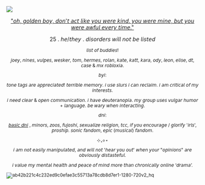 ![](https://komarev.com/ghpvc/?username=leomanfred)

<sup><p align="center"><a href="https://open.spotify.com/track/0UOG0zUn7t8m8QcxfzR7AH?si=f28406ae96404201)"> "𝘰𝘩, 𝘨𝘰𝘭𝘥𝘦𝘯 𝘣𝘰𝘺, 𝘥𝘰𝘯'𝘵 𝘢𝘤𝘵 𝘭𝘪𝘬𝘦 𝘺𝘰𝘶 𝘸𝘦𝘳𝘦 𝘬𝘪𝘯𝘥. 𝘺𝘰𝘶 𝘸𝘦𝘳𝘦 𝘮𝘪𝘯𝘦, 𝘣𝘶𝘵 𝘺𝘰𝘶 𝘸𝘦𝘳𝘦 𝘢𝘸𝘧𝘶𝘭 𝘦𝘷𝘦𝘳𝘺 𝘵𝘪𝘮𝘦."</a><sup>
<sup><p align="center">25 . 𝘩𝘦/𝘵𝘩𝘦𝘺 . 𝘥𝘪𝘴𝘰𝘳𝘥𝘦𝘳𝘴 𝘸𝘪𝘭𝘭 𝘯𝘰𝘵 𝘣𝘦 𝘭𝘪𝘴𝘵𝘦𝘥</p><sup>
<p align="center">𝘭𝘪𝘴𝘵 𝘰𝘧 𝘣𝘶𝘥𝘥𝘪𝘦𝘴!</p><p align="center">𝘫𝘰𝘦𝘺, 𝘯𝘪𝘯𝘦𝘴, 𝘷𝘶𝘭𝘱𝘦𝘴, 𝘸𝘦𝘴𝘬𝘦𝘳, 𝘵𝘰𝘮, 𝘩𝘦𝘳𝘮𝘦𝘴,
𝘳𝘰𝘭𝘢𝘯, 𝘬𝘢𝘵𝘦, 𝘬𝘢𝘵𝘵, 𝘬𝘢𝘳𝘢, 𝘰𝘥𝘺, 𝘭𝘦𝘰𝘯, 𝘦𝘭𝘪𝘴𝘦, 𝘥𝘵, 𝘤𝘢𝘴𝘦 & 𝘮𝘹 𝘳𝘰𝘣𝘭𝘰𝘹𝘪𝘢.</p>
<p align="center">𝘣𝘺𝘪:</p> <p align="center">𝘵𝘰𝘯𝘦 𝘵𝘢𝘨𝘴 𝘢𝘳𝘦 𝘢𝘱𝘱𝘳𝘦𝘤𝘪𝘢𝘵𝘦𝘥! 𝘵𝘦𝘳𝘳𝘪𝘣𝘭𝘦 𝘮𝘦𝘮𝘰𝘳𝘺. 𝘪 𝘶𝘴𝘦 𝘴𝘭𝘶𝘳𝘴 𝘪 𝘤𝘢𝘯 𝘳𝘦𝘤𝘭𝘢𝘪𝘮. 𝘪 𝘢𝘮 𝘤𝘳𝘪𝘵𝘪𝘤𝘢𝘭 𝘰𝘧 𝘮𝘺 𝘪𝘯𝘵𝘦𝘳𝘦𝘴𝘵𝘴.</p> 
<p align="center">𝘪 𝘯𝘦𝘦𝘥 𝘤𝘭𝘦𝘢𝘳 & 𝘰𝘱𝘦𝘯 𝘤𝘰𝘮𝘮𝘶𝘯𝘪𝘤𝘢𝘵𝘪𝘰𝘯. 𝘪 𝘩𝘢𝘷𝘦 𝘥𝘦𝘶𝘵𝘦𝘳𝘢𝘯𝘰𝘱𝘪𝘢. 𝘮𝘺 𝘨𝘳𝘰𝘶𝘱 𝘶𝘴𝘦𝘴 𝘷𝘶𝘭𝘨𝘢𝘳 𝘩𝘶𝘮𝘰𝘳 + 𝘭𝘢𝘯𝘨𝘶𝘢𝘨𝘦. 𝘣𝘦 𝘸𝘢𝘳𝘺 𝘸𝘩𝘦𝘯 𝘪𝘯𝘵𝘦𝘳𝘢𝘤𝘵𝘪𝘯𝘨.</p>
<p align="center">𝘥𝘯𝘪:</p>
<p align="center"><a href="https://dni-criteria.carrd.co/)"> 𝘣𝘢𝘴𝘪𝘤 𝘥𝘯𝘪</a> , 𝘮𝘪𝘯𝘰𝘳𝘴, 𝘻𝘰𝘰𝘴, 𝘧𝘶𝘫𝘰𝘴𝘩𝘪, 𝘴𝘦𝘹𝘶𝘢𝘭𝘪𝘻𝘦 𝘳𝘦𝘭𝘪𝘨𝘪𝘰𝘯, 𝘵𝘤𝘤, 𝘪𝘧 𝘺𝘰𝘶 𝘦𝘯𝘤𝘰𝘶𝘳𝘢𝘨𝘦 / 𝘨𝘭𝘰𝘳𝘪𝘧𝘺 '𝘪𝘳𝘭𝘴', 𝘱𝘳𝘰𝘴𝘩𝘪𝘱. 𝘴𝘰𝘯𝘪𝘤 𝘧𝘢𝘯𝘥𝘰𝘮, 𝘦𝘱𝘪𝘤 (𝘮𝘶𝘴𝘪𝘤𝘢𝘭) 𝘧𝘢𝘯𝘥𝘰𝘮.</p>
<p align="center">⊹₊⟡⋆</p>
<p align="center">𝘪 𝘢𝘮 𝘯𝘰𝘵 𝘦𝘢𝘴𝘪𝘭𝘺 𝘮𝘢𝘯𝘪𝘱𝘶𝘭𝘢𝘵𝘦𝘥, 𝘢𝘯𝘥 𝘸𝘪𝘭𝘭 𝘯𝘰𝘵 '𝘩𝘦𝘢𝘳 𝘺𝘰𝘶 𝘰𝘶𝘵' 𝘸𝘩𝘦𝘯 𝘺𝘰𝘶𝘳 "𝘰𝘱𝘪𝘯𝘪𝘰𝘯𝘴" 𝘢𝘳𝘦 𝘰𝘣𝘷𝘪𝘰𝘶𝘴𝘭𝘺 𝘥𝘪𝘴𝘵𝘢𝘴𝘵𝘦𝘧𝘶𝘭.</p>
<p align="center">𝘪 𝘷𝘢𝘭𝘶𝘦 𝘮𝘺 𝘮𝘦𝘯𝘵𝘢𝘭 𝘩𝘦𝘢𝘭𝘵𝘩 𝘢𝘯𝘥 𝘱𝘦𝘢𝘤𝘦 𝘰𝘧 𝘮𝘪𝘯𝘥 𝘮𝘰𝘳𝘦 𝘵𝘩𝘢𝘯 𝘤𝘩𝘳𝘰𝘯𝘪𝘤𝘢𝘭𝘭𝘺 𝘰𝘯𝘭𝘪𝘯𝘦 ‘𝘥𝘳𝘢𝘮𝘢’.</p>



![ab42b221c4c232ed9c0efae3c55713a78cdb8d7er1-1280-720v2_hq](https://github.com/user-attachments/assets/25a48aee-9737-4980-81d3-1196111edb06)
